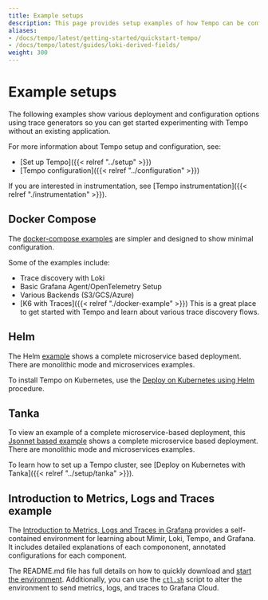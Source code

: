 ```yaml
---
title: Example setups
description: This page provides setup examples of how Tempo can be configured for a sample environment.
aliases:
- /docs/tempo/latest/getting-started/quickstart-tempo/
- /docs/tempo/latest/guides/loki-derived-fields/
weight: 300
---
```


# Example setups

The following examples show various deployment and configuration options using trace generators so you can get started experimenting with Tempo without an existing application.

For more information about Tempo setup and configuration, see:

* [Set up Tempo]({{< relref "../setup" >}})
* [Tempo configuration]({{< relref "../configuration" >}})

If you are interested in instrumentation, see [Tempo instrumentation]({{< relref "./instrumentation" >}}).

## Docker Compose

The [docker-compose examples](https://github.com/grafana/tempo/tree/main/example/docker-compose) are simpler and designed to show minimal configuration.

Some of the examples include:

- Trace discovery with Loki
- Basic Grafana Agent/OpenTelemetry Setup
- Various Backends (S3/GCS/Azure)
- [K6 with Traces]({{< relref "./docker-example" >}})
This is a great place to get started with Tempo and learn about various trace discovery flows.

## Helm

The Helm [example](https://github.com/grafana/tempo/tree/main/example/helm) shows a complete microservice based deployment.
There are monolithic mode and microservices examples.

To install Tempo on Kubernetes, use the [Deploy on Kubernetes using Helm](/docs/helm-charts/tempo-distributed/next/) procedure.

## Tanka

To view an example of a complete microservice-based deployment, this [Jsonnet based example](https://github.com/grafana/tempo/tree/main/example/tk) shows a complete microservice based deployment.
There are monolithic mode and microservices examples.

To learn how to set up a Tempo cluster, see [Deploy on Kubernetes with Tanka]({{< relref "../setup/tanka" >}}).

## Introduction to Metrics, Logs and Traces example

The [Introduction to Metrics, Logs and Traces in Grafana](https://github.com/grafana/intro-to-mlt) provides a self-contained environment for learning about Mimir, Loki, Tempo, and Grafana. It includes detailed explanations of each compononent, annotated configurations for each component.

The README.md file has full details on how to quickly download and [start the environment](https://github.com/grafana/intro-to-mlt#running-the-demonstration-environment). Additionally, you can use the [`ctl.sh`](https://github.com/grafana/intro-to-mlt#grafana-cloud) script to alter the environment to send metrics, logs, and traces to Grafana Cloud.
